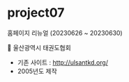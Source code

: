 # project07

홈페이지 리뉴얼 (20230626 ~ 20230630)

📎 울산광역시 태권도협회 
  - 기존 사이트 : http://ulsantkd.org/
  - 2005년도 제작
